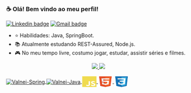  ### ☕ Olá! Bem vindo ao meu perfil!
 
 

[![Linkedin badge](https://img.shields.io/badge/-Linkedin-blue?flat-square&logo=Linkedin&logoColor=white&link=https://www.linkedin.com/in/valneipereirabarboza/)](https://www.linkedin.com/in/valneipereirabarboza/) [![Gmail badge](https://img.shields.io/badge/-Gmail-c14438?style=flat-square&logo=Gmail&logoColor=white&link=mailto:valneipereirabarboza@gmail.com)](mailto:valneipereirabarboza@gmail.com)

- ⭐ Habilidades: Java, SpringBoot.
- 📚 Atualmente estudando REST-Assured, Node.js.
- 🎮 No meu tempo livre, costumo jogar, estudar, assistir séries e filmes.

<div align="center">
  <a href="https://github.com/ValneiPereira">
  <img height="180em" src="https://github-readme-stats.vercel.app/api?username=ValneiPereira&show_icons=true&theme=dark&include_all_commits=true&count_private=true"/>
  <img height="180em" src="https://github-readme-stats.vercel.app/api/top-langs/?username=ValneiPereira&layout=compact&langs_count=7&theme=dark"/>
</div>
 
 <div style="display: inline_block"><br>
  <img align="center" alt="Valnei-Spring" height="30" width="40" src="https://cdn.jsdelivr.net/gh/devicons/devicon/icons/spring/spring-original.svg" />
  <img align="center" alt="Valnei-Java" height="30" width="40" src="https://cdn.jsdelivr.net/gh/devicons/devicon/icons/java/java-original.svg" />  
  <img align="center" alt="Valnei-Js" height="30" width="40" src="https://raw.githubusercontent.com/devicons/devicon/master/icons/javascript/javascript-plain.svg">  
  <img align="center" alt="Valnei-HTML" height="30" width="40" src="https://raw.githubusercontent.com/devicons/devicon/master/icons/html5/html5-original.svg">
  <img align="center" alt="Valnei-CSS" height="30" width="40" src="https://raw.githubusercontent.com/devicons/devicon/master/icons/css3/css3-original.svg">
</div>





 
